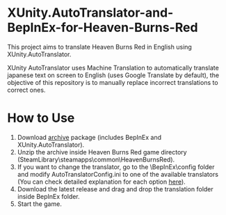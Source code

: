# XUnity.AutoTranslator-and-BepInEx-for-Heaven-Burns-Red
This project aims to translate Heaven Burns Red in English using XUnity.AutoTranslator.

XUnity AutoTranslator uses Machine Translation to automatically translate japanese text on screen to English (uses Google Translate by default), the objective of this repository is to manually replace incorrect translations to correct ones.

# How to Use
1. Download [archive](https://mega.nz/file/St1kXYyL#gHukLk1dQhMtIhi34tBZVgDAdbeUe65TcQ3qv66GuYQ) package (includes BepInEx and XUnity.AutoTranslator).
2. Unzip the archive inside Heaven Burns Red game directory (SteamLibrary\steamapps\common\HeavenBurnsRed).
3. If you want to change the translator, go to the \BepInEx\config folder and modify AutoTranslatorConfig.ini to one of the available translators (You can check detailed explanation for each option [here](https://github.com/bbepis/XUnity.AutoTranslator#configuration)).
4. Download the latest release and drag and drop the translation folder inside BepInEx folder.
5. Start the game.